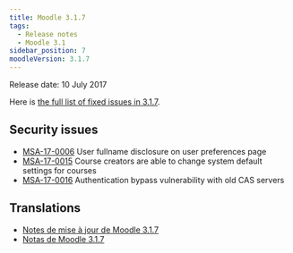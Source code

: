 ```yaml
---
title: Moodle 3.1.7
tags:
  - Release notes
  - Moodle 3.1
sidebar_position: 7
moodleVersion: 3.1.7
---
```


Release date: 10 July 2017

Here is [the full list of fixed issues in 3.1.7](https://moodle.atlassian.net/secure/IssueNavigator!executeAdvanced.jspa?jqlQuery=project+%3D+mdl+AND+resolution+%3D+fixed+AND+fixVersion+in+%28%223.1.7%22%29+ORDER+BY+priority+DESC&runQuery=true&clear=true).

## Security issues

- [MSA-17-0006](https://moodle.org/mod/forum/discuss.php?d=355554) User fullname disclosure on user preferences page
- [MSA-17-0015](https://moodle.org/mod/forum/discuss.php?d=355556) Course creators are able to change system default settings for courses
- [MSA-17-0016](https://moodle.org/mod/forum/discuss.php?d=355557) Authentication bypass vulnerability with old CAS servers

## Translations

- [Notes de mise à jour de Moodle 3.1.7](https://docs.moodle.org/fr/Notes_de_mise_à_jour_de_Moodle_3.1.7)
- [Notas de Moodle 3.1.7](https://docs.moodle.org/es/Notas_de_Moodle_3.1.7)
